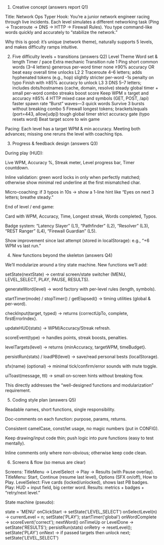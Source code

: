 1) Creative concept (answers report Q1)

Title: Network Ops Typer
Hook: You’re a junior network engineer racing through live incidents. Each level simulates a different networking task (Ping → Traceroute → DNS → HTTP → Firewall Rules). You type command-like words quickly and accurately to “stabilize the network.”

Why this is good: it’s unique (network theme), naturally supports 5 levels, and makes difficulty ramps intuitive.

2) Five difficulty levels + transitions (answers Q2)
Level	Theme	Word set & length	Timer / pace	Extra mechanic	Transition rule
1	Ping	short common words (3–4 letters)	generous per-word timer	none	≥90% accuracy OR beat easy overall time unlocks L2
2	Traceroute	4–6 letters; adds hyphenated tokens (e.g., hop)	slightly stricter per-word	-1s penalty on typo	Finish with ≥85% accuracy to unlock L3
3	DNS	5–7 letters; includes dots/hostnames (cache, domain, resolve)	steady global timer + small per-word	combo streaks boost score	Keep WPM ≥ target and accuracy ≥85%
4	HTTP	mixed case and symbols (GET, POST, /api)	faster spawn rate	“Burst” waves—3 quick words	Survive 3 bursts without breaking combo
5	Firewall	longest tokens; brackets/equals (port=443, allow[udp])	tough global timer	strict accuracy gate (typo resets word)	Beat target score to win game

Pacing: Each level has a target WPM & min accuracy. Meeting both advances; missing one reruns the level with coaching tips.

3) Progress & feedback design (answers Q3)

During play (HUD):

Live WPM, Accuracy %, Streak meter, Level progress bar, Timer countdown.

Inline validation: green word locks in only when perfectly matched; otherwise show minimal red underline at the first mismatched char.

Micro-coaching: if 3 typos in 10s → show a 1-line hint like “Eyes on next 3 letters; breathe steady.”

End of level / end game:

Card with WPM, Accuracy, Time, Longest streak, Words completed, Typos.

Badge system: “Latency Slayer” (L1), “Pathfinder” (L2), “Resolver” (L3), “REST Ranger” (L4), “Firewall Guardian” (L5).

Show improvement since last attempt (stored in localStorage): e.g., “+6 WPM vs last run.”

4) New functions beyond the skeleton (answers Q4)

We’ll modularize around a tiny state machine. New functions we’ll add:

setState(nextState) → central screen/state switcher (MENU, LEVEL_SELECT, PLAY, PAUSE, RESULTS).

generateWord(level) → word factory with per-level rules (length, symbols).

startTimer(mode) / stopTimer() / getElapsed() → timing utilities (global & per-word).

checkInput(target, typed) → returns {correctUpTo, complete, firstErrorIndex}.

updateHUD(stats) → WPM/Accuracy/Streak refresh.

scoreEvent(type) → handles points, streak boosts, penalties.

levelTargets(level) → returns {minAccuracy, targetWPM, timeBudget}.

persistRun(stats) / loadPB(level) → save/read personal bests (localStorage).

sfx(name) (optional) → minimal tick/confirm/error sounds with mute toggle.

uiToast(message, ttl) → small on-screen hints without breaking flow.

This directly addresses the “well-designed functions and modularization” requirement.

5) Coding style plan (answers Q5)

Readable names, short functions, single responsibility.

Doc-comments on each function: purpose, params, returns.

Consistent camelCase, const/let usage, no magic numbers (put in CONFIG).

Keep drawing/input code thin; push logic into pure functions (easy to test mentally).

Inline comments only where non-obvious; otherwise keep code clean.

6) Screens & flow (so menus are clear)

Screens: TitleMenu → LevelSelect → Play → Results (with Pause overlay).
TitleMenu: Start, Continue (resume last level), Options (SFX on/off), How to Play.
LevelSelect: Five cards (locked/unlocked), shows last PB badges.
Play: HUD + input field, big center word.
Results: metrics + badges + “retry/next level.”

State machine (pseudo):

state = 'MENU'
onClickStart -> setState('LEVEL_SELECT')
onSelectLevel(n) -> currentLevel = n; setState('PLAY'); startTimer('global')
onWordComplete -> scoreEvent('correct'); nextWord()
onTimeUp or LevelDone -> setState('RESULTS'); persistRun(stats)
onRetry -> resetLevel(); setState('PLAY')
onNext -> if passed targets then unlock next; setState('LEVEL_SELECT')
